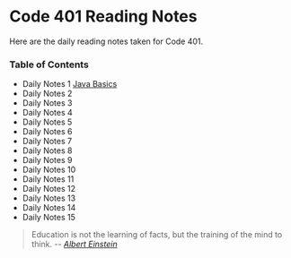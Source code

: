 # **Code 401 Reading Notes**
Here are the daily reading notes taken for Code 401.  
  
### <addr> Table of Contents
* Daily Notes 1 [Java Basics](401/class1.md)
* Daily Notes 2 [](401/class2.md)
* Daily Notes 3 [](401/class3.md)
* Daily Notes 4 [](401/class4.md)
* Daily Notes 5 [](401/class5.md)
* Daily Notes 6 [](401/class6.md)
* Daily Notes 7 [](401/class7.md)
* Daily Notes 8 [](401/class8.md)
* Daily Notes 9 [](401/class9.md)
* Daily Notes 10 [](401/class10.md)
* Daily Notes 11 [](401/class11.md)
* Daily Notes 12 [](401/class12.md)
* Daily Notes 13 [](401/class13.md)
* Daily Notes 14 [](401/class14.md)
* Daily Notes 15 [](401/class15.md)
 
 

>Education is not the learning of facts,
>but the training of the mind to think.
> -- <cite>[Albert Einstein][1]</cite>

[1]:https://www.goodreads.com/quotes/6137386-education-is-not-the-learning-of-facts-but-the-training
